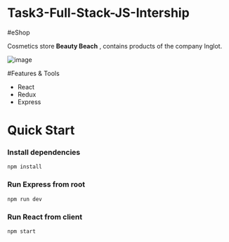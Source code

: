 # Task3-Full-Stack-JS-Intership

#eShop

Сosmetics store __Beauty Beach__ , contains products of the company Inglot.

![image](https://user-images.githubusercontent.com/55590609/112390429-faaaa000-8cfe-11eb-8124-595d2574b581.png)

#Features & Tools
- React
- Redux
- Express

# Quick Start

### Install dependencies

```
npm install
```

### Run Express from root

```
npm run dev
```
### Run React from client
```
npm start

```
